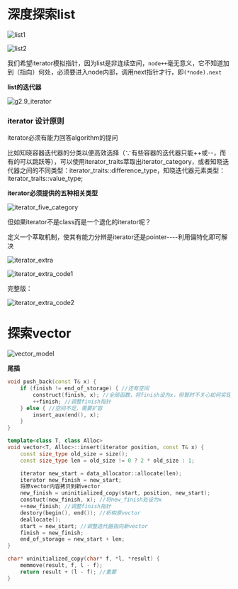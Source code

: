 # 深度探索list

![list1](list/list1.png)

![list2](list/list2.png)

我们希望iterator模拟指针，因为list是非连续空间，`node++`毫无意义，它不知道加到（指向）何处，必须要进入node内部，调用next指针才行，即`(*node).next`

**list的迭代器**

![g2.9_iterator](list/g2.9_iterator.png)

### iterator 设计原则

iterator必须有能力回答algorithm的提问

比如知晓容器迭代器的分类以便高效选择（∵有些容器的迭代器只能++或--，而有的可以跳跃等），可以使用iterator_traits萃取出iterator_category，或者知晓迭代器之间的不同类型：iterator_traits<T>::difference_type，知晓迭代器元素类型：iterator_traits<T>::value_type;

**iterator必须提供的五种相关类型**

![iterator_five_category](list/iterator_five_category.png)

但如果iterator不是class而是一个退化的iterator呢？

定义一个萃取机制，使其有能力分辨是iterator还是pointer----利用偏特化即可解决

![iterator_extra](list/iterator_extra.jpg)

![iterator_extra_code1](list/iterator_extra_code1.png)

完整版：

![iterator_extra_code2](list/iterator_extra_code2.png)

# 探索vector

![vector_model](vector/vector_model.png)



**尾插**

```cpp
void push_back(const T& x) {
    if (finish != end_of_storage) { //还有空间
        construct(finish, x); //全局函数，将finish设为x，但暂时不关心如何实现
        ++finish; //调整finish指针
    } else { //空间不足，需要扩容
        insert_aux(end(), x);
    }
}

template<class T, class Alloc>
void vector<T, Alloc>::insert(iterator position, const T& x) {
    const size_type old_size = size();
    const size_type len = old_size != 0 ? 2 * old_size : 1;

    iterator new_start = data_allocator::allocate(len);
    iterator new_finish = new_start;
    将原vector内容拷贝到新vector
    new_finish = uninitialized_copy(start, position, new_start);
    constuct(new_finish, x); //将new_finish处设为x
    ++new_finish; //调整finish指针
    destory(begin(), end()); //析构原vector
    deallocate();
    start = new_start; //调整迭代器指向新vector
    finish = new_finish;
    end_of_storage = new_start + len;
}

char* uninitialized_copy(char* f, *l, *result) {
    memmove(result, f, l - f);
    return result + (l - f); //重要
}
